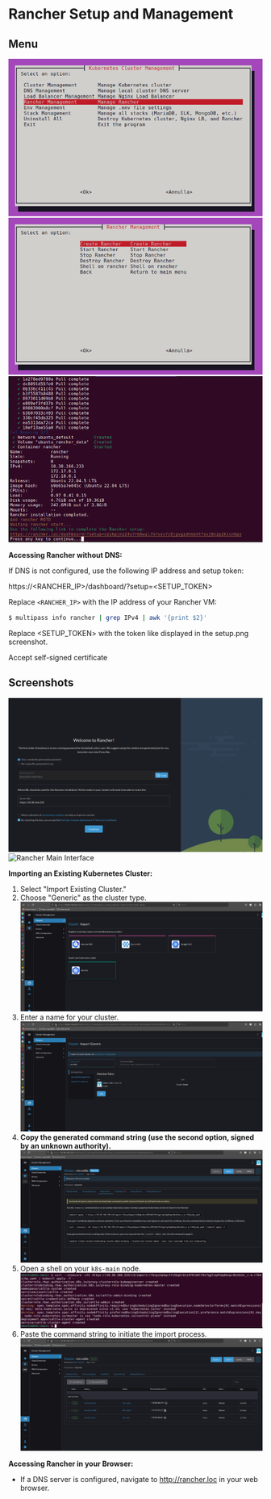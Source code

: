 # Rancher Setup and Management

## Menu

![Rancher Menu](menu.png)
![Rancher Installation](install.png)
![Rancher Initial Setup](setup.png)

**Accessing Rancher without DNS:**

If DNS is not configured, use the following IP address and setup token:

https://&lt;RANCHER_IP>/dashboard/?setup=&lt;SETUP_TOKEN>


Replace `<RANCHER_IP>` with the IP address of your Rancher VM:
```bash
$ multipass info rancher | grep IPv4 | awk '{print $2}'
```
Replace <SETUP_TOKEN> with the token like displayed in the setup.png screenshot.

Accept self-signed certificate


## Screenshots

![Rancher Login Interface](login.png)
![Rancher Main Interface](main.png)

**Importing an Existing Kubernetes Cluster:**

1.  Select "Import Existing Cluster."
2.  Choose "Generic" as the cluster type.
    ![Rancher Add Generic Cluster Interface](generic.png)
3.  Enter a name for your cluster.
    ![Rancher Set Cluster Name Interface](import.png)
4.  **Copy the generated command string (use the second option, signed by an unknown authority).**
    ![Rancher Waiting for Import Completion](waiting.png)
5.  Open a shell on your `k8s-main` node.
    ![Rancher Import Complete](import-complete.png)
6.  Paste the command string to initiate the import process.
    ![Rancher Setup Complete](setup-complete.png)

**Accessing Rancher in your Browser:**

* If a DNS server is configured, navigate to http://rancher.loc in your web browser.

